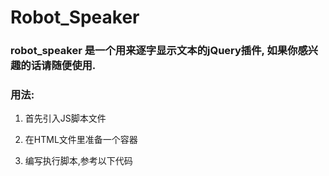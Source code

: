 # Robot_Speaker

### robot_speaker 是一个用来逐字显示文本的jQuery插件, 如果你感兴趣的话请随便使用.

### 用法:

1. 首先引入JS脚本文件

	<script type="text/javascript" src="js/jquery-2.1.1.min.js"></script>
	<script type="text/javascript" src="js/jquery.robot_speaker.js"></script>

2. 在HTML文件里准备一个容器

    <div class="robot-speaker"></div>

3. 编写执行脚本,参考以下代码

    <script type="text/javascript">
        $(document).ready(function() {
            $container = $(".robot-speaker");

			//初始化
            $container.init_robot({
          	  container: $container, //设置容器
          	  interval: 300,		 //字符显示时间间隔
          	  pausekey: '`',		 //设置停顿字符
          	  deletekey: '@'		 //设置清除字符
            });

            $container.mouseenter(function() {
          	  $(this).speak("hello,` world!``@I'm Robot Speaker!");
            });

            $container.mouseleave(function() {
          	  $(this).nospeak().html('');
            });
        });
    </script>

